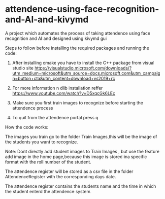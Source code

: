 # attendence-using-face-recognition-and-AI-and-kivymd
A project which automates the process of taking attendence using face recognition and AI and designed using kivymd gui



Steps to follow before installing the required packages and running the code:


1) After installing cmake you have to install the C++ package from visual studio site
https://visualstudio.microsoft.com/downloads/?utm_medium=microsoft&utm_source=docs.microsoft.com&utm_campaign=button+cta&utm_content=download+vs2019+rc


2) For more information n dlib installation  reffer https://www.youtube.com/watch?v=D5xqcGk6LEc


3) Make sure you first train images to recognize before starting the attendence process

4) To quit from the attendence portal press q 


How the code works:

The images you train go to the folder Train Images,this will be the image of the students you want to recognize.

Note: Dont directly add student images to Train Images , but use the feature add image in the home page,because this image is stored ina specific format with the roll number of the student.

The attendence register will be stored as a csv file in the folder AttendenceRegister with the corresponding days date.

The attendence register contains the students name and the time in which the student enterd the attendence system.

